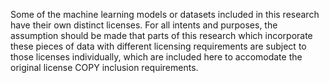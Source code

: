 Some of the machine learning models or datasets included in this research have their own distinct licenses.
For all intents and purposes, the assumption should be made that parts of this research which incorporate
these pieces of data with different licensing requirements are subject to those licenses individually, which
are included here to accomodate the original license COPY inclusion requirements.
